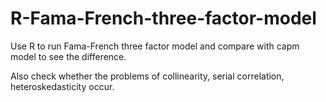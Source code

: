 # R-Fama-French-three-factor-model
Use R to run Fama-French three factor model and compare with capm model to see the difference.

Also check whether the problems of collinearity, serial correlation, heteroskedasticity occur.
